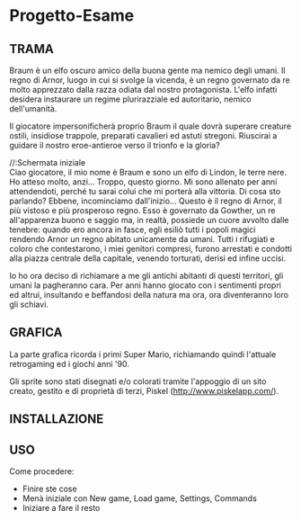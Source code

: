 # Progetto-Esame

<b><h2>TRAMA</h2></b>

Braum è un elfo oscuro amico della buona gente ma nemico degli umani.
Il regno di Arnor, luogo in cui si svolge la vicenda, è un regno governato da re molto apprezzato dalla razza odiata dal nostro protagonista.
L'elfo infatti desidera instaurare un regime plurirazziale ed autoritario, nemico dell'umanità.

Il giocatore impersonificherà proprio Braum il quale dovrà superare creature ostili, insidiose trappole, preparati cavalieri ed astuti stregoni.
Riuscirai a guidare il nostro eroe-antieroe verso il trionfo e la gloria?

//:Schermata iniziale <br>
Ciao giocatore, il mio nome è Braum e sono un elfo di Lindon, le terre nere.
Ho atteso molto, anzi... Troppo, questo giorno.
Mi sono allenato per anni attendendoti, perché tu sarai colui che mi porterà alla vittoria.
Di cosa sto parlando? Ebbene, incominciamo dall'inizio...
Questo è il regno di Arnor, il più vistoso e più prosperoso regno.
Esso è governato da Gowther, un re all'apparenza buono e saggio ma, in realtà, possiede un cuore avvolto dalle tenebre: quando ero ancora in fasce, egli esiliò tutti i popoli magici rendendo Arnor un regno abitato unicamente da umani.
Tutti i rifugiati e coloro che contestarono, i miei genitori compresi, furono arrestati e condotti alla piazza centrale della capitale, venendo torturati, derisi ed infine uccisi.

Io ho ora deciso di richiamare a me gli antichi abitanti di questi territori, gli umani la pagheranno cara.
Per anni hanno giocato con i sentimenti propri ed altrui, insultando e beffandosi della natura ma ora, ora diventeranno loro gli schiavi.
 
<b><h2>GRAFICA</h2></b>

La parte grafica ricorda i primi Super Mario, richiamando quindi l'attuale retrogaming ed i giochi anni '90.

Gli sprite sono stati disegnati e/o colorati tramite l'appoggio di un sito creato, gestito e di proprietà di terzi, Piskel (http://www.piskelapp.com/).

<b><h2>INSTALLAZIONE</h2></b>

<b><h2>USO</h2></b>




Come procedere:

- Finire ste cose
- Menà iniziale con New game, Load game, Settings, Commands
- Iniziare a fare il resto
